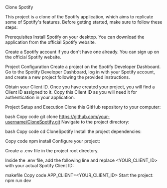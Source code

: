 Clone Spotify

This project is a clone of the Spotify application, which aims to replicate some of Spotify's features. Before getting started, make sure to follow these steps:

Prerequisites
Install Spotify on your desktop. You can download the application from the official Spotify website.

Create a Spotify account if you don't have one already. You can sign up on the official Spotify website.

Project Configuration
Create a project on the Spotify Developer Dashboard. Go to the Spotify Developer Dashboard, log in with your Spotify account, and create a new project following the provided instructions.

Obtain your Client ID. Once you have created your project, you will find a Client ID assigned to it. Copy this Client ID as you will need it for authentication in your application.

Project Setup and Execution
Clone this GitHub repository to your computer:

bash
Copy code
git clone https://github.com/your-username/CloneSpotify.git
Navigate to the project directory:

bash
Copy code
cd CloneSpotify
Install the project dependencies:

Copy code
npm install
Configure your project:

Create a .env file in the project root directory.

Inside the .env file, add the following line and replace <YOUR_CLIENT_ID> with your actual Spotify Client ID:

makefile
Copy code
APP_CLIENT=<YOUR_CLIENT_ID>
Start the project:
npm run dev
